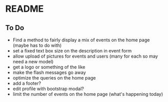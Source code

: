 # README

## To Do

- Find a method to fairly display a mix of events on the home page (maybe has to do with)
- set a fixed text box size on the description in event form
- allow upload of pictures for events and users (many for each so may need a new model)
- get a logo or something of the like
- make the flash messages go away
- optimize the queries on the home page
- add a footer?
- edit profile with bootstrap modal?
- limit the number of events on the home page (what's happening today)
